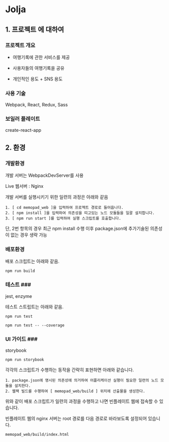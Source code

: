 # Jolja #

## 1. 프로젝트 에 대하여 ##

### 프로젝트 개요 ###

- 여행기록에 관한 서비스를 제공

- 사용자들의 여행기록을 공유

- 개인적인 용도 + SNS 용도

### 사용 기술 ###

Webpack, React, Redux, Sass

### 보일러 플레이트 ###

create-react-app

## 2. 환경 ##

### 개발환경 ###

개발 서버는 WebpackDevServer를 사용

Live 웹서버 : Nginx

개발 서버를 실행시키기 위한 일련의 과정은 아래와 같음

```
1. [ cd memopad_web ]을 입력하여 프로젝트 경로로 들어옵니다.
2. [ npm install ]을 입력하여 의존성을 띠고있는 노드 모듈들을 일괄 설치합니다.
3. [ npm run start ]를 입력하여 실행 스크립트를 호출합니다.
```
단, 2번 항목의 경우 최근 npm install 수행 이후 package.json에 추가기술된 의존성이 없는 경우 생략 가능

### 배포환경 ###

배포 스크립트는 아래와 같음.

```
npm run build
```

### 테스트 ###
jest, enzyme

테스트 스트립트는 아래와 같음.

```
npm run test
```
```
npm run test -- --coverage
```

### UI 가이드 ###
storybook

```
npm run storybook
```

각각의 스크립트가 수행하는 동작을 간략히 표현하면 아래와 같습니다.

```
1. package.json에 명시된 의존성에 의거하여 어플리케이션 실행이 필요한 일련의 노드 모듈을 설치한다.
2. 웹팩 빌드를 수행하여 [ memopad_web/build ] 위치에 산출물을 생성한다.
```

위와 같이 배포 스크립트가 일련의 과정을 수행하고 나면 빈플레이트 웹에 접속할 수 있습니다.

빈플레이트 웹의 nginx 서버는 root 경로를 다음 경로로 바라보도록 설정되어 있습니다.

```
memopad_web/build/index.html
```
